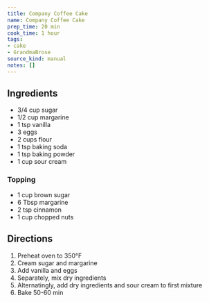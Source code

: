 ```yaml
---
title: Company Coffee Cake
name: Company Coffee Cake
prep_time: 20 min
cook_time: 1 hour
tags:
- cake
- GrandmaBrose
source_kind: manual
notes: []
---
```


## Ingredients
- 3/4 cup sugar
- 1/2 cup margarine
- 1 tsp vanilla
- 3 eggs
- 2 cups flour
- 1 tsp baking soda
- 1 tsp baking powder
- 1 cup sour cream

### Topping
- 1 cup brown sugar
- 6 Tbsp margarine
- 2 tsp cinnamon
- 1 cup chopped nuts


## Directions
1. Preheat oven to 350°F
2. Cream sugar and margarine
3. Add vanilla and eggs
4. Separately, mix dry ingredients
5. Alternatingly, add dry ingredients and sour cream to first mixture
6. Bake 50-60 min

